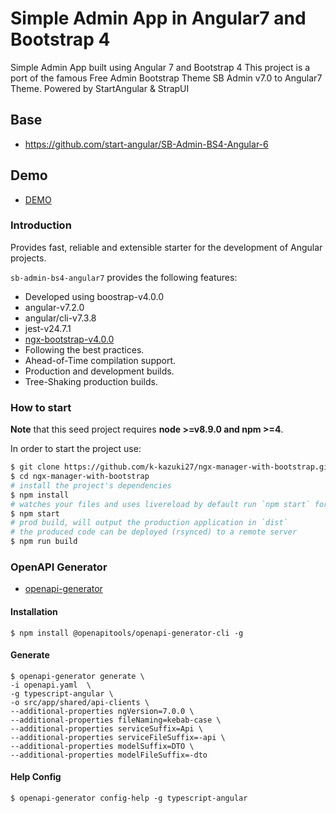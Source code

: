 # Simple Admin App in Angular7 and Bootstrap 4

Simple Admin App built using Angular 7 and Bootstrap 4
This project is a port of the famous Free Admin Bootstrap Theme SB Admin v7.0 to Angular7 Theme.
Powered by StartAngular & StrapUI

## Base
- https://github.com/start-angular/SB-Admin-BS4-Angular-6


## Demo
- [DEMO](https://k-kazuki27.github.io/ngx-manager-with-bootstrap/)

### Introduction

Provides fast, reliable and extensible starter for the development of Angular projects.

`sb-admin-bs4-angular7` provides the following features:

- Developed using boostrap-v4.0.0
- angular-v7.2.0
- angular/cli-v7.3.8
- jest-v24.7.1
- [ngx-bootstrap-v4.0.0](https://github.com/valor-software/ngx-bootstrap/)
- Following the best practices.
- Ahead-of-Time compilation support.
- Production and development builds.
- Tree-Shaking production builds.

### How to start

**Note** that this seed project requires **node >=v8.9.0 and npm >=4**.

In order to start the project use:

```bash
$ git clone https://github.com/k-kazuki27/ngx-manager-with-bootstrap.git
$ cd ngx-manager-with-bootstrap
# install the project's dependencies
$ npm install
# watches your files and uses livereload by default run `npm start` for a dev server. Navigate to `http://localhost:4200/`. The app will automatically reload if you change any of the source files.
$ npm start
# prod build, will output the production application in `dist`
# the produced code can be deployed (rsynced) to a remote server
$ npm run build
```

### OpenAPI Generator
- [openapi-generator](https://github.com/OpenAPITools/openapi-generator)

#### Installation

```
$ npm install @openapitools/openapi-generator-cli -g
```

#### Generate

```
$ openapi-generator generate \
-i openapi.yaml  \
-g typescript-angular \
-o src/app/shared/api-clients \
--additional-properties ngVersion=7.0.0 \
--additional-properties fileNaming=kebab-case \
--additional-properties serviceSuffix=Api \
--additional-properties serviceFileSuffix=-api \
--additional-properties modelSuffix=DTO \
--additional-properties modelFileSuffix=-dto
```

#### Help Config

```
$ openapi-generator config-help -g typescript-angular
```
